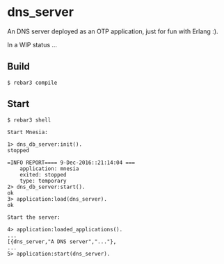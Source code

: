 dns_server
==========

An DNS server deployed as an OTP application, just for fun with Erlang :).

In a WIP status ...

Build
-----

    $ rebar3 compile

Start
-----

    $ rebar3 shell

    Start Mnesia:

    1> dns_db_server:init().
    stopped

    =INFO REPORT==== 9-Dec-2016::21:14:04 ===
        application: mnesia
        exited: stopped
        type: temporary
    2> dns_db_server:start().
    ok
    3> application:load(dns_server).
    ok

    Start the server:

    4> application:loaded_applications().
    ...
    [{dns_server,"A DNS server","..."},
    ...
    5> application:start(dns_server).
